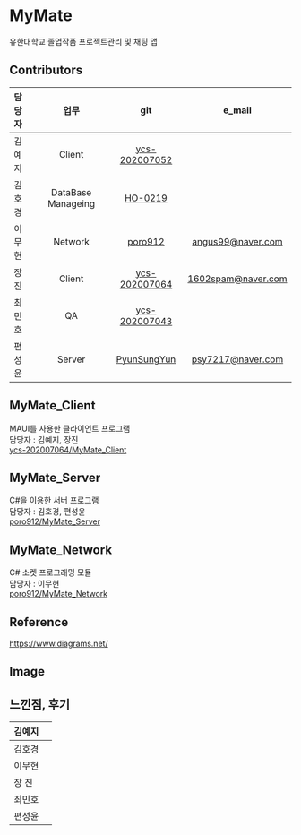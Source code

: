 # MyMate
유한대학교 졸업작품 프로젝트관리 및 채팅 앱

## Contributors
| 담당자 | 업무 | git| e_mail |
| :--- | :---: | :---: | :---: |
| 김예지 | Client | [ycs-202007052](https://github.com/ycs-202007052) | |
| 김호경 | DataBase Manageing | [HO-0219](https://github.com/HO-0219) |  |
| 이무현 | Network | [poro912](https://github.com/poro912) | angus99@naver.com |
| 장 진  | Client | [ycs-202007064](https://github.com/ycs-202007064) | 1602spam@naver.com |
| 최민호 | QA | [ycs-202007043](https://github.com/ycs-202007043) |  |
| 편성윤 | Server | [PyunSungYun](https://github.com/PyunSungYun) | psy7217@naver.com |


## MyMate_Client
MAUI를 사용한 클라이언트 프로그램</br>
담당자 : 김예지, 장진</br>
[ycs-202007064/MyMate_Client](https://github.com/ycs-202007064/MyMate_Client)  </br>

## MyMate_Server
C#을 이용한 서버 프로그램</br>
담당자 : 김호경, 편성윤</br>
[poro912/MyMate_Server](https://github.com/poro912/MyMate_Server)  </br>

## MyMate_Network
C# 소켓 프로그래밍 모듈</br>
담당자 : 이무현</br>
[poro912/MyMate_Network](https://github.com/poro912/MyMate_Network) </br>


## Reference
https://www.diagrams.net/

## Image

## 느낀점, 후기
| 김예지 |  |
| :--- | :---: |
| 김호경 |  |
| 이무현 |  |
| 장 진  |  |
| 최민호 |  |
| 편성윤 |  |
